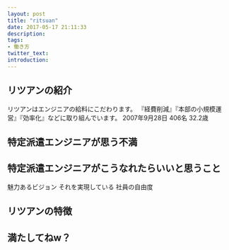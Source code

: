 ```yaml
---
layout: post
title: "ritsuan"
date: 2017-05-17 21:11:33
description:
tags:
- 働き方
twitter_text:
introduction:
---
```


## リツアンの紹介

リツアンはエンジニアの給料にこだわります。
『経費削減』『本部の小規模運営』『効率化』などに取り組んでいます。
2007年9月28日
406名
32.2歳


## 特定派遣エンジニアが思う不満
## 特定派遣エンジニアがこうなれたらいいと思うこと
魅力あるビジョン
それを実現している
社員の自由度

## リツアンの特徴
## 満たしてねw？
